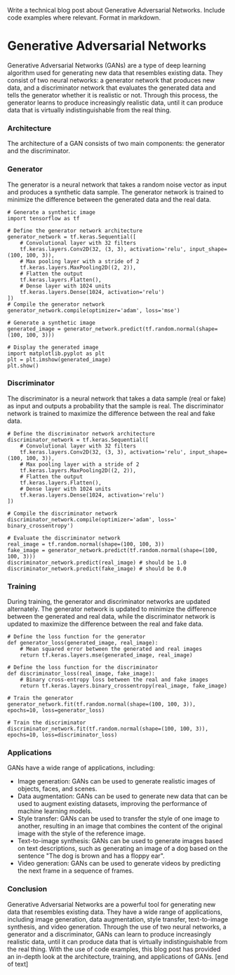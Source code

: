  Write a technical blog post about Generative Adversarial Networks. Include code examples where relevant. Format in markdown.
# Generative Adversarial Networks

Generative Adversarial Networks (GANs) are a type of deep learning algorithm used for generating new data that resembles existing data. They consist of two neural networks: a generator network that produces new data, and a discriminator network that evaluates the generated data and tells the generator whether it is realistic or not. Through this process, the generator learns to produce increasingly realistic data, until it can produce data that is virtually indistinguishable from the real thing.
### Architecture

The architecture of a GAN consists of two main components: the generator and the discriminator.

### Generator

The generator is a neural network that takes a random noise vector as input and produces a synthetic data sample. The generator network is trained to minimize the difference between the generated data and the real data.
```
# Generate a synthetic image
import tensorflow as tf

# Define the generator network architecture
generator_network = tf.keras.Sequential([
    # Convolutional layer with 32 filters
    tf.keras.layers.Conv2D(32, (3, 3), activation='relu', input_shape=(100, 100, 3)),
    # Max pooling layer with a stride of 2
    tf.keras.layers.MaxPooling2D((2, 2)),
    # Flatten the output
    tf.keras.layers.Flatten(),
    # Dense layer with 1024 units
    tf.keras.layers.Dense(1024, activation='relu')
])
# Compile the generator network
generator_network.compile(optimizer='adam', loss='mse')

# Generate a synthetic image
generated_image = generator_network.predict(tf.random.normal(shape=(100, 100, 3)))

# Display the generated image
import matplotlib.pyplot as plt
plt = plt.imshow(generated_image)
plt.show()
```
### Discriminator

The discriminator is a neural network that takes a data sample (real or fake) as input and outputs a probability that the sample is real. The discriminator network is trained to maximize the difference between the real and fake data.
```
# Define the discriminator network architecture
discriminator_network = tf.keras.Sequential([
    # Convolutional layer with 32 filters
    tf.keras.layers.Conv2D(32, (3, 3), activation='relu', input_shape=(100, 100, 3)),
    # Max pooling layer with a stride of 2
    tf.keras.layers.MaxPooling2D((2, 2)),
    # Flatten the output
    tf.keras.layers.Flatten(),
    # Dense layer with 1024 units
    tf.keras.layers.Dense(1024, activation='relu')
])

# Compile the discriminator network
discriminator_network.compile(optimizer='adam', loss=' binary_crossentropy')

# Evaluate the discriminator network
real_image = tf.random.normal(shape=(100, 100, 3))
fake_image = generator_network.predict(tf.random.normal(shape=(100, 100, 3)))
discriminator_network.predict(real_image) # should be 1.0
discriminator_network.predict(fake_image) # should be 0.0
```
### Training

During training, the generator and discriminator networks are updated alternately. The generator network is updated to minimize the difference between the generated and real data, while the discriminator network is updated to maximize the difference between the real and fake data.
```
# Define the loss function for the generator
def generator_loss(generated_image, real_image):
    # Mean squared error between the generated and real images
    return tf.keras.layers.mse(generated_image, real_image)

# Define the loss function for the discriminator
def discriminator_loss(real_image, fake_image):
    # Binary cross-entropy loss between the real and fake images
    return tf.keras.layers.binary_crossentropy(real_image, fake_image)

# Train the generator
generator_network.fit(tf.random.normal(shape=(100, 100, 3)), epochs=10, loss=generator_loss)

# Train the discriminator
discriminator_network.fit(tf.random.normal(shape=(100, 100, 3)), epochs=10, loss=discriminator_loss)
```
### Applications

GANs have a wide range of applications, including:

* Image generation: GANs can be used to generate realistic images of objects, faces, and scenes.
* Data augmentation: GANs can be used to generate new data that can be used to augment existing datasets, improving the performance of machine learning models.
* Style transfer: GANs can be used to transfer the style of one image to another, resulting in an image that combines the content of the original image with the style of the reference image.
* Text-to-image synthesis: GANs can be used to generate images based on text descriptions, such as generating an image of a dog based on the sentence "The dog is brown and has a floppy ear".
* Video generation: GANs can be used to generate videos by predicting the next frame in a sequence of frames.

### Conclusion

Generative Adversarial Networks are a powerful tool for generating new data that resembles existing data. They have a wide range of applications, including image generation, data augmentation, style transfer, text-to-image synthesis, and video generation. Through the use of two neural networks, a generator and a discriminator, GANs can learn to produce increasingly realistic data, until it can produce data that is virtually indistinguishable from the real thing. With the use of code examples, this blog post has provided an in-depth look at the architecture, training, and applications of GANs. [end of text]


